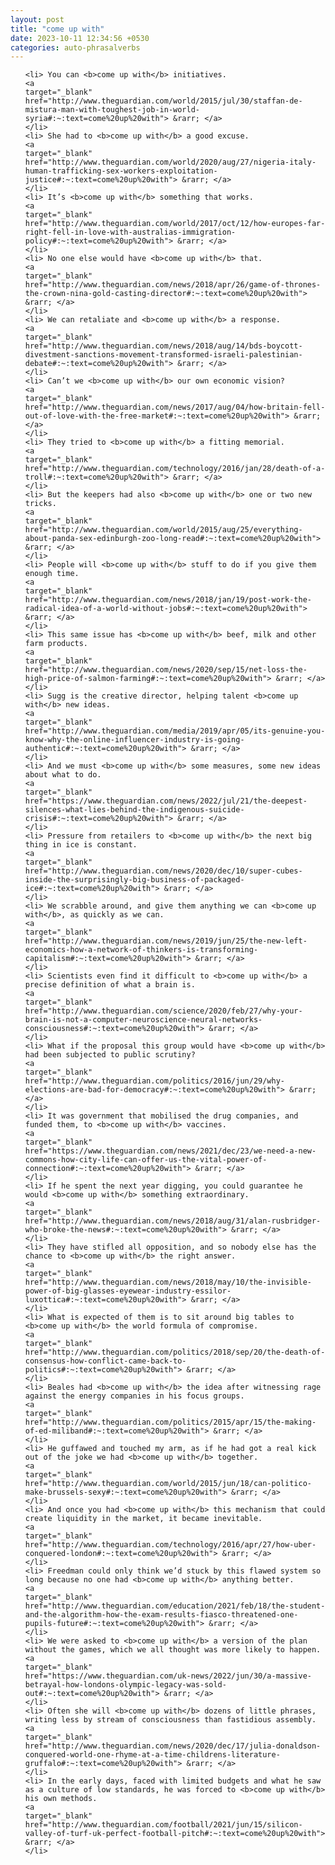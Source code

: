 ```yaml
---
layout: post
title: "come up with"
date: 2023-10-11 12:34:56 +0530
categories: auto-phrasalverbs
---
```

<ol>

    <li> You can <b>come up with</b> initiatives.
    <a 
    target="_blank" 
    href="http://www.theguardian.com/world/2015/jul/30/staffan-de-mistura-man-with-toughest-job-in-world-syria#:~:text=come%20up%20with"> &rarr; </a>
    </li>
    <li> She had to <b>come up with</b> a good excuse.
    <a 
    target="_blank" 
    href="http://www.theguardian.com/world/2020/aug/27/nigeria-italy-human-trafficking-sex-workers-exploitation-justice#:~:text=come%20up%20with"> &rarr; </a>
    </li>
    <li> It’s <b>come up with</b> something that works.
    <a 
    target="_blank" 
    href="http://www.theguardian.com/world/2017/oct/12/how-europes-far-right-fell-in-love-with-australias-immigration-policy#:~:text=come%20up%20with"> &rarr; </a>
    </li>
    <li> No one else would have <b>come up with</b> that.
    <a 
    target="_blank" 
    href="http://www.theguardian.com/news/2018/apr/26/game-of-thrones-the-crown-nina-gold-casting-director#:~:text=come%20up%20with"> &rarr; </a>
    </li>
    <li> We can retaliate and <b>come up with</b> a response.
    <a 
    target="_blank" 
    href="http://www.theguardian.com/news/2018/aug/14/bds-boycott-divestment-sanctions-movement-transformed-israeli-palestinian-debate#:~:text=come%20up%20with"> &rarr; </a>
    </li>
    <li> Can’t we <b>come up with</b> our own economic vision?
    <a 
    target="_blank" 
    href="http://www.theguardian.com/news/2017/aug/04/how-britain-fell-out-of-love-with-the-free-market#:~:text=come%20up%20with"> &rarr; </a>
    </li>
    <li> They tried to <b>come up with</b> a fitting memorial.
    <a 
    target="_blank" 
    href="http://www.theguardian.com/technology/2016/jan/28/death-of-a-troll#:~:text=come%20up%20with"> &rarr; </a>
    </li>
    <li> But the keepers had also <b>come up with</b> one or two new tricks.
    <a 
    target="_blank" 
    href="http://www.theguardian.com/world/2015/aug/25/everything-about-panda-sex-edinburgh-zoo-long-read#:~:text=come%20up%20with"> &rarr; </a>
    </li>
    <li> People will <b>come up with</b> stuff to do if you give them enough time.
    <a 
    target="_blank" 
    href="http://www.theguardian.com/news/2018/jan/19/post-work-the-radical-idea-of-a-world-without-jobs#:~:text=come%20up%20with"> &rarr; </a>
    </li>
    <li> This same issue has <b>come up with</b> beef, milk and other farm products.
    <a 
    target="_blank" 
    href="http://www.theguardian.com/news/2020/sep/15/net-loss-the-high-price-of-salmon-farming#:~:text=come%20up%20with"> &rarr; </a>
    </li>
    <li> Sugg is the creative director, helping talent <b>come up with</b> new ideas.
    <a 
    target="_blank" 
    href="http://www.theguardian.com/media/2019/apr/05/its-genuine-you-know-why-the-online-influencer-industry-is-going-authentic#:~:text=come%20up%20with"> &rarr; </a>
    </li>
    <li> And we must <b>come up with</b> some measures, some new ideas about what to do.
    <a 
    target="_blank" 
    href="https://www.theguardian.com/news/2022/jul/21/the-deepest-silences-what-lies-behind-the-indigenous-suicide-crisis#:~:text=come%20up%20with"> &rarr; </a>
    </li>
    <li> Pressure from retailers to <b>come up with</b> the next big thing in ice is constant.
    <a 
    target="_blank" 
    href="http://www.theguardian.com/news/2020/dec/10/super-cubes-inside-the-surprisingly-big-business-of-packaged-ice#:~:text=come%20up%20with"> &rarr; </a>
    </li>
    <li> We scrabble around, and give them anything we can <b>come up with</b>, as quickly as we can.
    <a 
    target="_blank" 
    href="http://www.theguardian.com/news/2019/jun/25/the-new-left-economics-how-a-network-of-thinkers-is-transforming-capitalism#:~:text=come%20up%20with"> &rarr; </a>
    </li>
    <li> Scientists even find it difficult to <b>come up with</b> a precise definition of what a brain is.
    <a 
    target="_blank" 
    href="http://www.theguardian.com/science/2020/feb/27/why-your-brain-is-not-a-computer-neuroscience-neural-networks-consciousness#:~:text=come%20up%20with"> &rarr; </a>
    </li>
    <li> What if the proposal this group would have <b>come up with</b> had been subjected to public scrutiny?
    <a 
    target="_blank" 
    href="http://www.theguardian.com/politics/2016/jun/29/why-elections-are-bad-for-democracy#:~:text=come%20up%20with"> &rarr; </a>
    </li>
    <li> It was government that mobilised the drug companies, and funded them, to <b>come up with</b> vaccines.
    <a 
    target="_blank" 
    href="https://www.theguardian.com/news/2021/dec/23/we-need-a-new-commons-how-city-life-can-offer-us-the-vital-power-of-connection#:~:text=come%20up%20with"> &rarr; </a>
    </li>
    <li> If he spent the next year digging, you could guarantee he would <b>come up with</b> something extraordinary.
    <a 
    target="_blank" 
    href="http://www.theguardian.com/news/2018/aug/31/alan-rusbridger-who-broke-the-news#:~:text=come%20up%20with"> &rarr; </a>
    </li>
    <li> They have stifled all opposition, and so nobody else has the chance to <b>come up with</b> the right answer.
    <a 
    target="_blank" 
    href="http://www.theguardian.com/news/2018/may/10/the-invisible-power-of-big-glasses-eyewear-industry-essilor-luxottica#:~:text=come%20up%20with"> &rarr; </a>
    </li>
    <li> What is expected of them is to sit around big tables to <b>come up with</b> the world formula of compromise.
    <a 
    target="_blank" 
    href="http://www.theguardian.com/politics/2018/sep/20/the-death-of-consensus-how-conflict-came-back-to-politics#:~:text=come%20up%20with"> &rarr; </a>
    </li>
    <li> Beales had <b>come up with</b> the idea after witnessing rage against the energy companies in his focus groups.
    <a 
    target="_blank" 
    href="http://www.theguardian.com/politics/2015/apr/15/the-making-of-ed-miliband#:~:text=come%20up%20with"> &rarr; </a>
    </li>
    <li> He guffawed and touched my arm, as if he had got a real kick out of the joke we had <b>come up with</b> together.
    <a 
    target="_blank" 
    href="http://www.theguardian.com/world/2015/jun/18/can-politico-make-brussels-sexy#:~:text=come%20up%20with"> &rarr; </a>
    </li>
    <li> And once you had <b>come up with</b> this mechanism that could create liquidity in the market, it became inevitable.
    <a 
    target="_blank" 
    href="http://www.theguardian.com/technology/2016/apr/27/how-uber-conquered-london#:~:text=come%20up%20with"> &rarr; </a>
    </li>
    <li> Freedman could only think we’d stuck by this flawed system so long because no one had <b>come up with</b> anything better.
    <a 
    target="_blank" 
    href="http://www.theguardian.com/education/2021/feb/18/the-student-and-the-algorithm-how-the-exam-results-fiasco-threatened-one-pupils-future#:~:text=come%20up%20with"> &rarr; </a>
    </li>
    <li> We were asked to <b>come up with</b> a version of the plan without the games, which we all thought was more likely to happen.
    <a 
    target="_blank" 
    href="https://www.theguardian.com/uk-news/2022/jun/30/a-massive-betrayal-how-londons-olympic-legacy-was-sold-out#:~:text=come%20up%20with"> &rarr; </a>
    </li>
    <li> Often she will <b>come up with</b> dozens of little phrases, writing less by stream of consciousness than fastidious assembly.
    <a 
    target="_blank" 
    href="http://www.theguardian.com/news/2020/dec/17/julia-donaldson-conquered-world-one-rhyme-at-a-time-childrens-literature-gruffalo#:~:text=come%20up%20with"> &rarr; </a>
    </li>
    <li> In the early days, faced with limited budgets and what he saw as a culture of low standards, he was forced to <b>come up with</b> his own methods.
    <a 
    target="_blank" 
    href="http://www.theguardian.com/football/2021/jun/15/silicon-valley-of-turf-uk-perfect-football-pitch#:~:text=come%20up%20with"> &rarr; </a>
    </li>